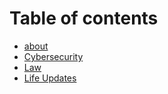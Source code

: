 # Table of contents

* [about](README.md)
* [Cybersecurity](cybersecurity.md)
* [Law](law.md)
* [Life Updates](life-updates.md)
